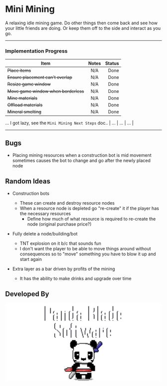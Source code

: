 # Mini Mining

A relaxing idle mining game. Do other things then come back and see how your little friends are doing. Or keep them off to the side and interact as you go.

---

### Implementation Progress
| Item | Notes | Status |
|----------|:-------------:|------:|
| ~~Place items~~ | N/A | Done |
| ~~Ensure placement can't overlap~~ | N/A | Done |
| ~~Resize game window~~ | N/A | Done |
| ~~Move game window when borderless~~ | N/A | Done |
| ~~Mine materials~~ | N/A | Done |
| ~~Offload materials~~ | N/A | Done |
| ~~Mineral smelting~~ | N/A | Done |
... I got lazy, see the `Mini Mining Next Steps` doc..
| ... | ... | ... |

---

## Bugs

- Placing mining resources when a construction bot is mid movement sometimes causes the bot to change and go after the newly placed node

## Random Ideas

- Construction bots
    - These can create and destroy resource nodes
    - When a resource node is depleted go "re-create" it if the player has the necessary resources
        - Define how much of what resource is required to re-create the node (original purchase price?)

- Fully delete a node/building/bot
    - TNT explosion on it b/c that sounds fun
    - I don't want the player to be able to move things around without consequences so to "move" something you have to blow it up and start again

- Extra layer as a bar driven by profits of the mining
    - It has the ability to make drinks and upgrade over time


## Developed By
<p align = "center">
    <img src="./sprite_assets/spr_panda_blade_software_panda.png" width=500>
</p>